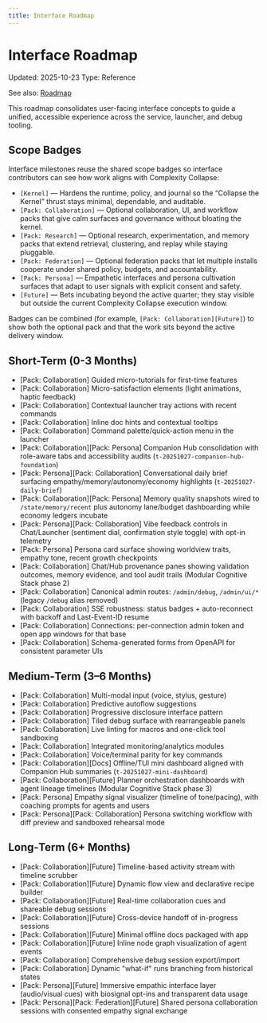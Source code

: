 ```yaml
---
title: Interface Roadmap
---
```


# Interface Roadmap

Updated: 2025-10-23
Type: Reference

See also: [Roadmap](ROADMAP.md)

This roadmap consolidates user-facing interface concepts to guide a unified, accessible experience across the service, launcher, and debug tooling.

## Scope Badges

Interface milestones reuse the shared scope badges so interface contributors can see how work aligns with Complexity Collapse:

- `[Kernel]` — Hardens the runtime, policy, and journal so the “Collapse the Kernel” thrust stays minimal, dependable, and auditable.
- `[Pack: Collaboration]` — Optional collaboration, UI, and workflow packs that give calm surfaces and governance without bloating the kernel.
- `[Pack: Research]` — Optional research, experimentation, and memory packs that extend retrieval, clustering, and replay while staying pluggable.
- `[Pack: Federation]` — Optional federation packs that let multiple installs cooperate under shared policy, budgets, and accountability.
- `[Pack: Persona]` — Empathetic interfaces and persona cultivation surfaces that adapt to user signals with explicit consent and safety.
- `[Future]` — Bets incubating beyond the active quarter; they stay visible but outside the current Complexity Collapse execution window.

Badges can be combined (for example, `[Pack: Collaboration][Future]`) to show both the optional pack and that the work sits beyond the active delivery window.

<a id="short-term-0-3-months"></a>
## Short-Term (0-3 Months)
- [Pack: Collaboration] Guided micro-tutorials for first-time features
- [Pack: Collaboration] Micro-satisfaction elements (light animations, haptic feedback)
- [Pack: Collaboration] Contextual launcher tray actions with recent commands
- [Pack: Collaboration] Inline doc hints and contextual tooltips
- [Pack: Collaboration] Command palette/quick-action menu in the launcher
- [Pack: Collaboration][Pack: Persona] Companion Hub consolidation with role-aware tabs and accessibility audits (`t-20251027-companion-hub-foundation`)
- [Pack: Persona][Pack: Collaboration] Conversational daily brief surfacing empathy/memory/autonomy/economy highlights (`t-20251027-daily-brief`)
- [Pack: Collaboration][Pack: Persona] Memory quality snapshots wired to `/state/memory/recent` plus autonomy lane/budget dashboarding while economy ledgers incubate
- [Pack: Persona][Pack: Collaboration] Vibe feedback controls in Chat/Launcher (sentiment dial, confirmation style toggle) with opt-in telemetry
- [Pack: Persona] Persona card surface showing worldview traits, empathy tone, recent growth checkpoints
- [Pack: Collaboration] Chat/Hub provenance panes showing validation outcomes, memory evidence, and tool audit trails (Modular Cognitive Stack phase 2)
 - [Pack: Collaboration] Canonical admin routes: `/admin/debug`, `/admin/ui/*` (legacy `/debug` alias removed)
 - [Pack: Collaboration] SSE robustness: status badges + auto-reconnect with backoff and Last-Event-ID resume
 - [Pack: Collaboration] Connections: per-connection admin token and open app windows for that base
 - [Pack: Collaboration] Schema-generated forms from OpenAPI for consistent parameter UIs

## Medium‑Term (3–6 Months)
- [Pack: Collaboration] Multi-modal input (voice, stylus, gesture)
- [Pack: Collaboration] Predictive autoflow suggestions
- [Pack: Collaboration] Progressive disclosure interface pattern
- [Pack: Collaboration] Tiled debug surface with rearrangeable panels
- [Pack: Collaboration] Live linting for macros and one-click tool sandboxing
- [Pack: Collaboration] Integrated monitoring/analytics modules
- [Pack: Collaboration] Voice/terminal parity for key commands
- [Pack: Collaboration][Docs] Offline/TUI mini dashboard aligned with Companion Hub summaries (`t-20251027-mini-dashboard`)
- [Pack: Collaboration][Future] Planner orchestration dashboards with agent lineage timelines (Modular Cognitive Stack phase 3)
- [Pack: Persona] Empathy signal visualizer (timeline of tone/pacing), with coaching prompts for agents and users
- [Pack: Persona][Pack: Collaboration] Persona switching workflow with diff preview and sandboxed rehearsal mode

## Long‑Term (6+ Months)
- [Pack: Collaboration][Future] Timeline-based activity stream with timeline scrubber
- [Pack: Collaboration][Future] Dynamic flow view and declarative recipe builder
- [Pack: Collaboration][Future] Real-time collaboration cues and shareable debug sessions
- [Pack: Collaboration][Future] Cross-device handoff of in-progress sessions
- [Pack: Collaboration][Future] Minimal offline docs packaged with app
- [Pack: Collaboration][Future] Inline node graph visualization of agent events
- [Pack: Collaboration] Comprehensive debug session export/import
- [Pack: Collaboration] Dynamic "what-if" runs branching from historical states
- [Pack: Persona][Future] Immersive empathic interface layer (audio/visual cues) with biosignal opt-ins and transparent data usage
- [Pack: Persona][Pack: Federation][Future] Shared persona collaboration sessions with consented empathy signal exchange
